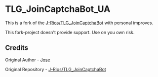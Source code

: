 # TLG_JoinCaptchaBot_UA

This is a fork of the [J-Rios/TLG_JoinCaptchaBot](https://github.com/J-Rios/TLG_JoinCaptchaBot) with personal improves.

This fork-project doesn't provide support. Use on you own risk.

## Credits

Original Author - [Jose](https://github.com/J-Rios)

Original Repository - [J-Rios/TLG_JoinCaptchaBot](https://github.com/J-Rios/TLG_JoinCaptchaBot)